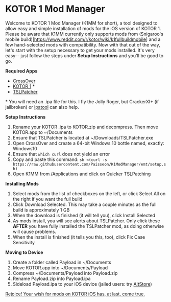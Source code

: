 # KOTOR 1 Mod Manager

Welcome to KOTOR 1 Mod Manager (K1MM for short), a tool designed to allow easy and simple installation of mods for the iOS version of KOTOR 1. Please be aware that K1MM currently only supports mods from (Snigaroo's mobile build)[https://www.reddit.com/r/kotor/wiki/k1fullbuildmobile] and a few hand-selected mods with compatibility. Now with that out of the way, let's start with the setup necessary to get your mods installed. It's very easy-- just follow the steps under **Setup Instructions** and you'll be good to go.

**Required Apps**
- [CrossOver](https://www.codeweavers.com/crossover/download)
- [KOTOR 1](https://apps.apple.com/dk/app/star-wars-kotor/id416608891?l=da&amp;mt=12) \*
- [TSLPatcher](https://deadlystream.com/files/file/1039-tsl-patcher-tlked-and-accessories/)


\* You will need an .ipa file for this. I fly the Jolly Roger, but CrackerXI+ (if jailbroken) or [ipatool](https://github.com/Paisseon/ipatool/releases/tag/v1.1.0-paisseon) can also help.

**Setup Instructions**
1. Rename your KOTOR .ipa to KOTOR.zip and decompress. Then move KOTOR.app to ~/Documents
2. Ensure that TSLPatcher is located at ~/Downloads/TSLPatcher.exe
3. Open CrossOver and create a 64-bit Windows 10 bottle named, exactly: Windows10
4. Ensure that `which curl` does not yield an error
5. Copy and paste this command: `sh <(curl -s https://raw.githubusercontent.com/Paisseon/K1ModManager/emt/setup.sh)`
6. Open K1MM from /Applications and click on Quicker TSLPatching

**Installing Mods**
1. Select mods from the list of checkboxes on the left, or click Select All on the right if you want the full build
2. Click Download Selected. This may take a couple minutes as the full build is approximately 1 GB
3. When the download is finished (it will tell you), click Install Selected
4. As mods install, you will see alerts about TSLPatcher. Only click these **AFTER** you have fully installed the TSLPatcher mod, as doing otherwise will cause problems.
5. When the install is finished (it tells you this, too), click Fix Case Sensitivity

**Moving to Device**
1. Create a folder called Payload in ~/Documents
2. Move KOTOR.app into ~/Documents/Payload
3. Compress ~/Documents/Payload into Payload.zip
4. Rename Payload.zip into Payload.ipa
5. Sideload Payload.ipa to your iOS device (jailed users: try [AltStore](https://altstore.io))

[Rejoice! Your wish for mods on KOTOR iOS has, at last, come true.](https://www.youtube.com/watch?v=NyP49XSA50g)
